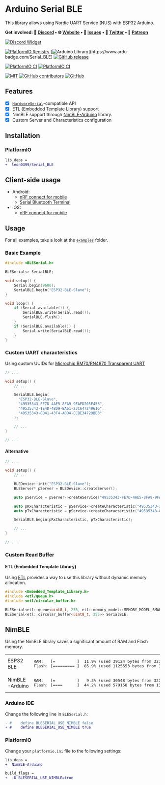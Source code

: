 # Arduino Serial BLE

This library allows using Nordic UART Service (NUS) with ESP32 Arduino.

<b>Get involved: 💬 [Discord](https://discord.gg/YUtRKAqty2) • 🌐 [Website](https://senseshift.io) • 🐛 [Issues](https://github.com/senseshift/arduino-ble-serial/issues) • 📢 [Twitter](https://twitter.com/senseshiftio) • 💎 [Patreon](https://www.patreon.com/senseshift)</b>

[![Discord Widget](https://discord.com/api/guilds/966090258104062023/widget.png?style=banner2)](https://discord.gg/YUtRKAqty2)

[![PlatformIO Registry](https://badges.registry.platformio.org/packages/leon0399/library/Serial_BLE.svg)](https://registry.platformio.org/libraries/leon0399/Serial_BLE)
[![Arduino Library](https://www.ardu-badge.com/badge/Serial_BLE.svg?)](https://www.ardu-badge.com/Serial_BLE)
[![GitHub release](https://img.shields.io/github/v/release/senseshift/arduino-ble-serial)](https://github.com/senseshift/arduino-ble-serial/releases/latest)

[![PlatformIO CI](https://github.com/senseshift/arduino-ble-serial/actions/workflows/platformio-ci.yml/badge.svg)](https://github.com/senseshift/arduino-ble-serial/actions/workflows/platformio-ci.yml)
[![PlatformIO CI](https://github.com/senseshift/arduino-ble-serial/actions/workflows/arduino-ci.yml/badge.svg)](https://github.com/senseshift/arduino-ble-serial/actions/workflows/arduino-ci.yml)

[![MIT](https://img.shields.io/github/license/senseshift/arduino-ble-serial)](/LICENSE)
[![GitHub contributors](https://img.shields.io/github/contributors/senseshift/arduino-ble-serial)](https://github.com/senseshift/arduino-ble-serial/graphs/contributors)
[![GitHub](https://img.shields.io/github/stars/senseshift/arduino-ble-serial.svg)](https://github.com/senseshift/arduino-ble-serial)

## Features

- [x] [`HardwareSerial`](https://www.arduino.cc/reference/en/language/functions/communication/serial/)-compatible API
- [x] [ETL (Embedded Template Library)](https://github.com/ETLCPP/etl) support
- [x] NimBLE support through [NimBLE-Arduino](https://github.com/h2zero/NimBLE-Arduino) library.
- [x] Custom Server and Characteristics configuration

## Installation

### PlatformIO

```diff
lib_deps =
+  leon0399/Serial_BLE
```

## Client-side usage

- Android:
  - [nRF connect for mobile](https://play.google.com/store/apps/details?id=no.nordicsemi.android.mcp)
  - [Serial Bluetooth Terminal](https://play.google.com/store/apps/details?id=de.kai_morich.serial_bluetooth_terminal)
- iOS:
  - [nRF connect for mobile](https://apps.apple.com/es/app/nrf-connect-for-mobile/id1054362403)

## Usage

For all examples, take a look at the [`examples`](./examples) folder.

### Basic Example

```ino
#include <BLESerial.h>

BLESerial<> SerialBLE;

void setup() {
    Serial.begin(9600);
    SerialBLE.begin("ESP32-BLE-Slave");
}

void loop() {
    if (Serial.available()) {
        SerialBLE.write(Serial.read());
        SerialBLE.flush();
    }
    if (SerialBLE.available()) {
        Serial.write(SerialBLE.read());
    }
}
```

### Custom UART characteristics

Using custom UUIDs for [Microchip BM70/RN4870 Transparent UART](https://developerhelp.microchip.com/xwiki/bin/view/applications/ble/android-development-for-bm70rn4870/transparent-uart-service-for-bm70rn4870/)

```ino
// ...

void setup() {
    // ...

    SerialBLE.begin(
      "ESP32-BLE-Slave",
      "49535343-FE7D-4AE5-8FA9-9FAFD205E455",
      "49535343-1E4D-4BD9-BA61-23C647249616",
      "49535343-8841-43F4-A8D4-ECBE34729BB3"
    );

    // ...
}

// ...
```

#### Alternative


```ino
// ...

void setup() {
    // ...

    BLEDevice::init("ESP32-BLE-Slave");
    BLEServer* pServer = BLEDevice::createServer();

    auto pService = pServer->createService("49535343-FE7D-4AE5-8FA9-9FAFD205E455");

    auto pRxCharacteristic = pService->createCharacteristic("49535343-1E4D-4BD9-BA61-23C647249616", BLECharacteristic::PROPERTY_WRITE | BLECharacteristic::PROPERTY_WRITE_NR | BLECharacteristic::PROPERTY_NOTIFY);
    auto pTxCharacteristic = pService->createCharacteristic("49535343-8841-43F4-A8D4-ECBE34729BB3", BLECharacteristic::PROPERTY_READ | BLECharacteristic::PROPERTY_NOTIFY);

    SerialBLE.begin(pRxCharacteristic, pTxCharacteristic);

    // ...
}

// ...
```

### Custom Read Buffer

#### ETL (Embedded Template Library)

Using [ETL](https://github.com/ETLCPP/etl) provides a way to use this library without dynamic memory allocation.

```ino
#include <Embedded_Template_Library.h>
#include <etl/queue.h>
#include <etl/circular_buffer.h>

BLESerial<etl::queue<uint8_t, 255, etl::memory_model::MEMORY_MODEL_SMALL>> SerialBLE;
BLESerial<etl::circular_buffer<uint8_t, 255>> SerialBLE;
```

## NimBLE

Using the NimBLE library saves a significant amount of RAM and Flash memory.

<table>
    <tr>
        <td>
            ESP32 BLE
        </td>
        <td>
            <pre>RAM:   [=         ]  11.9% (used 39124 bytes from 327680 bytes)
Flash: [========= ]  85.9% (used 1125553 bytes from 1310720 bytes)</pre>
        </td>
    </tr>
    <tr>
        <td>
            NimBLE-Arduino
        </td>
        <td>
            <pre>RAM:   [=         ]   9.3% (used 30548 bytes from 327680 bytes)
Flash: [====      ]  44.2% (used 579158 bytes from 1310720 bytes)</pre>
        </td>
    </tr>
</table>

### Arduino IDE

Change the following line in `BLESerial.h`:

```diff
- #    define BLESERIAL_USE_NIMBLE false
+ #    define BLESERIAL_USE_NIMBLE true
```

### PlatformIO

Change your `platformio.ini` file to the following settings:

```diff
lib_deps = 
+  NimBLE-Arduino

build_flags = 
+  -D BLESERIAL_USE_NIMBLE=true
```
